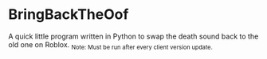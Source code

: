 # BringBackTheOof
A quick little program written in Python to swap the death sound back to the old one on Roblox.
<sub>Note: Must be run after every client version update.<sub>
